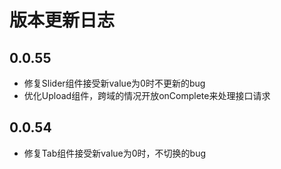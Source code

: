# 版本更新日志  

<!--
## 0.0.56  
  * Table组件新增rowClick属性，用于点击整行的操作
-->

## 0.0.55  
  * 修复Slider组件接受新value为0时不更新的bug
  * 优化Upload组件，跨域的情况开放onComplete来处理接口请求

## 0.0.54  
  * 修复Tab组件接受新value为0时，不切换的bug